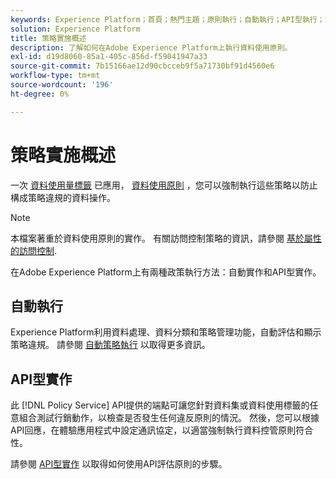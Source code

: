 ```yaml
---
keywords: Experience Platform；首頁；熱門主題；原則執行；自動執行；API型執行；資料控管
solution: Experience Platform
title: 策略實施概述
description: 了解如何在Adobe Experience Platform上執行資料使用原則。
exl-id: d19d8060-85a1-405c-856d-f59041947a33
source-git-commit: 7b15166ae12d90cbcceb9f5a71730bf91d4560e6
workflow-type: tm+mt
source-wordcount: '196'
ht-degree: 0%

---
```


# 策略實施概述

一次 [資料使用量標籤](../labels/overview.md) 已應用， [資料使用原則](../policies/overview.md) ，您可以強制執行這些策略以防止構成策略違規的資料操作。

>[!NOTE]
>
>本檔案著重於資料使用原則的實作。 有關訪問控制策略的資訊，請參閱 [基於屬性的訪問控制](../../access-control/abac/overview.md).

在Adobe Experience Platform上有兩種政策執行方法：自動實作和API型實作。

## 自動執行

Experience Platform利用資料處理、資料分類和策略管理功能，自動評估和顯示策略違規。 請參閱 [自動策略執行](./auto-enforcement.md) 以取得更多資訊。

## API型實作

此 [!DNL Policy Service] API提供的端點可讓您針對資料集或資料使用標籤的任意組合測試行銷動作，以檢查是否發生任何違反原則的情況。 然後，您可以根據API回應，在體驗應用程式中設定通訊協定，以適當強制執行資料控管原則符合性。

請參閱 [API型實作](./api-enforcement.md) 以取得如何使用API評估原則的步驟。
